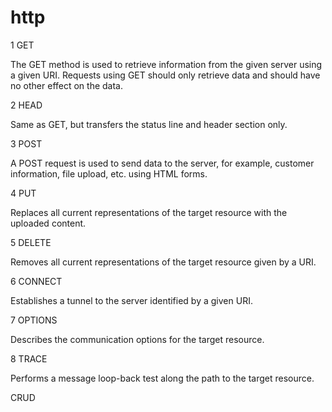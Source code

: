 # http
1	GET

The GET method is used to retrieve information from the given server using a given URI. Requests using GET should only retrieve data and should have no other effect on the data.

2	HEAD

Same as GET, but transfers the status line and header section only.

3	POST

A POST request is used to send data to the server, for example, customer information, file upload, etc. using HTML forms.

4	PUT

Replaces all current representations of the target resource with the uploaded content.

5	DELETE

Removes all current representations of the target resource given by a URI.

6	CONNECT

Establishes a tunnel to the server identified by a given URI.

7	OPTIONS

Describes the communication options for the target resource.

8	TRACE

Performs a message loop-back test along the path to the target resource.




CRUD

